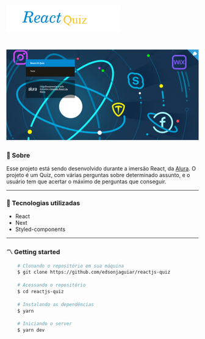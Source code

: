 <h1>
    <img src="./public/titulo.png">
</h1>

<h1>
    <img src="./public/bg.png">
</h1>

### 🧾 Sobre

<p>Esse projeto está sendo desenvolvido durante a imersão React, da <a href="https://www.alura.com.br/" title="Alura Cursos" target="_blank">Alura</a>. O projeto é um Quiz, com várias perguntas sobre determinado assunto, e o usuário tem que acertar o máximo de perguntas que conseguir.</p>

---

### 🚀 Tecnologias utilizadas

- React
- Next
- Styled-components

---

### 〽️ Getting started

```zsh
    # Clonando o repositório em sua máquina
    $ git clone https://github.com/edsonjaguiar/reactjs-quiz

    # Acessando o repositório
    $ cd reactjs-quiz

    # Instalando as dependências
    $ yarn

    # Iniciando o server
    $ yarn dev
```
